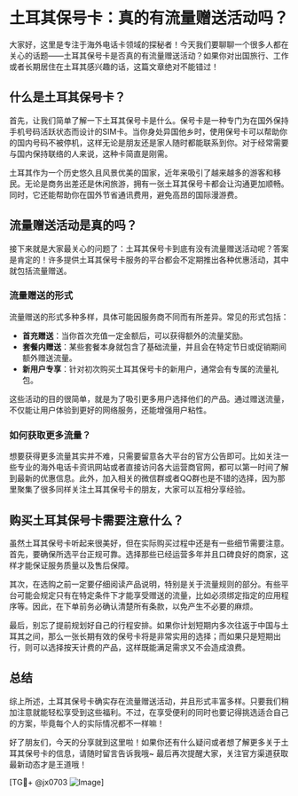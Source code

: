 # 土耳其保号卡：真的有流量赠送活动吗？

大家好，这里是专注于海外电话卡领域的探秘者！今天我们要聊聊一个很多人都在关心的话题——土耳其保号卡是否真的有流量赠送活动？如果你对出国旅行、工作或者长期居住在土耳其感兴趣的话，这篇文章绝对不能错过！

## 什么是土耳其保号卡？

首先，让我们简单了解一下土耳其保号卡是什么。保号卡是一种专门为在国外保持手机号码活跃状态而设计的SIM卡。当你身处异国他乡时，使用保号卡可以帮助你的国内号码不被停机，这样无论是朋友还是家人随时都能联系到你。对于经常需要与国内保持联络的人来说，这种卡简直是刚需。

土耳其作为一个历史悠久且风景优美的国家，近年来吸引了越来越多的游客和移民。无论是商务出差还是休闲旅游，拥有一张土耳其保号卡都会让沟通更加顺畅。同时，它还能帮助你在国外节省通讯费用，避免高昂的国际漫游费。

## 流量赠送活动是真的吗？

接下来就是大家最关心的问题了：土耳其保号卡到底有没有流量赠送活动呢？答案是肯定的！许多提供土耳其保号卡服务的平台都会不定期推出各种优惠活动，其中就包括流量赠送。

### 流量赠送的形式

流量赠送的形式多种多样，具体可能因服务商不同而有所差异。常见的形式包括：

- **首充赠送**：当你首次充值一定金额后，可以获得额外的流量奖励。
- **套餐内赠送**：某些套餐本身就包含了基础流量，并且会在特定节日或促销期间额外赠送流量。
- **新用户专享**：针对初次购买土耳其保号卡的新用户，通常会有专属的流量礼包。
  
这些活动的目的很简单，就是为了吸引更多用户选择他们的产品。通过赠送流量，不仅能让用户体验到更好的网络服务，还能增强用户粘性。

### 如何获取更多流量？

想要获得更多流量其实并不难，只需要留意各大平台的官方公告即可。比如关注一些专业的海外电话卡资讯网站或者直接访问各大运营商官网，都可以第一时间了解到最新的优惠信息。此外，加入相关的微信群或者QQ群也是不错的选择，因为那里聚集了很多同样关注土耳其保号卡的朋友，大家可以互相分享经验。

## 购买土耳其保号卡需要注意什么？

虽然土耳其保号卡听起来很美好，但在实际购买过程中还是有一些细节需要注意。首先，要确保所选平台正规可靠。选择那些已经运营多年并且口碑良好的商家，这样才能保证服务质量以及售后保障。

其次，在选购之前一定要仔细阅读产品说明，特别是关于流量规则的部分。有些平台可能会规定只有在特定条件下才能享受赠送的流量，比如必须绑定指定的应用程序等。因此，在下单前务必确认清楚所有条款，以免产生不必要的麻烦。

最后，别忘了提前规划好自己的行程安排。如果你计划短期内多次往返于中国与土耳其之间，那么一张长期有效的保号卡将是非常实用的选择；而如果只是短期出行，则可以选择按天计费的产品，这样既能满足需求又不会造成浪费。

## 总结

综上所述，土耳其保号卡确实存在流量赠送活动，并且形式丰富多样。只要我们稍加注意就能轻松享受到这些福利。不过，在享受便利的同时也要记得挑选适合自己的方案，毕竟每个人的实际情况都不一样嘛！

好了朋友们，今天的分享就到这里啦！如果你还有什么疑问或者想了解更多关于土耳其保号卡的信息，请随时留言告诉我哦~ 最后再次提醒大家，关注官方渠道获取最新动态才是王道哦！

[TG💪+ @jx0703 ![Image](https://github.com/user-attachments/assets/dbca1d08-cadb-493c-b0ec-ad6f7a83f270)]